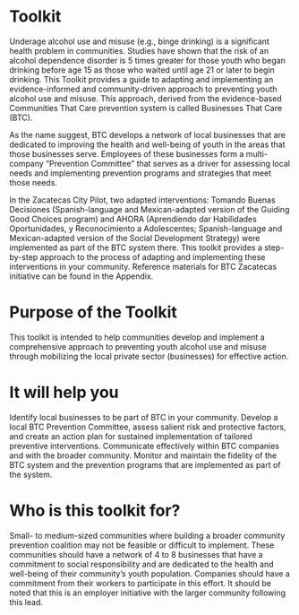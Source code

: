 # Toolkit

Underage alcohol use and misuse (e.g., binge drinking)  is a significant health problem in communities. Studies have shown that the risk of an alcohol dependence disorder is 5 times greater for those youth who began drinking before age 15  as those who waited until age 21 or later to begin drinking. This Toolkit provides a guide to adapting and implementing an evidence-informed and community-driven approach to preventing youth alcohol use and misuse. This approach, derived from the evidence-based Communities That Care prevention system is called Businesses That Care (BTC). 

As the name suggest, BTC develops a network of local businesses that are dedicated to improving the health and well-being of youth in the areas that those businesses serve. Employees of these businesses form a multi-company “Prevention Committee” that serves as a driver for assessing local needs and implementing prevention programs and strategies that meet those needs.

In the Zacatecas City Pilot, two adapted interventions: Tomando Buenas Decisiones (Spanish-language and Mexican-adapted version of the Guiding Good Choices program) and AHORA (Aprendiendo dar Habilidades Oportunidades, y Reconocimiento a Adolescentes; Spanish-language and Mexican-adapted version of the Social Development Strategy) were implemented as part of the BTC system there.   This toolkit provides a step-by-step approach to the process of adapting and implementing these interventions in your community. Reference materials for BTC Zacatecas initiative can be found in the Appendix.

# Purpose of the Toolkit

This toolkit is intended to help communities develop and implement a comprehensive approach to preventing youth alcohol use and misuse through mobilizing the local private sector (businesses) for effective action.

# It will help you 

Identify local businesses to be part of BTC in your community.
Develop a local BTC Prevention Committee, assess salient risk and protective factors, and create an action plan for sustained implementation of tailored preventive interventions.
Communicate effectively within BTC companies and with the broader community. 
Monitor and maintain the fidelity of the BTC system and the prevention programs that are implemented as part of the system.

# Who is this toolkit for?

Small- to medium-sized communities where building a broader community prevention coalition may not be feasible or difficult to implement. These communities should have a network of 4 to 8 businesses that have a commitment to social responsibility and are dedicated to the health and well-being of their community’s youth population. Companies should have a commitment from their workers to participate in this effort. It should be noted that this is an employer initiative with the larger community following this lead.
